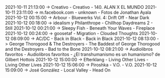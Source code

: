2021-10-11 21:13:00 -> Creativo - Creativo - 140. ALAN X EL MUNDO
2021-10-11 23:11:00 -> m.facebook.com - unknown - Fotos de Jonathan Ayala
2021-10-12 00:15:00 -> Arbour - Bluewerks Vol. 4: Drift Off - Near Dark
2021-10-12 00:18:00 -> idealism y Philanthrope - Chillhop Daydreams 2 - Still
2021-10-12 00:21:00 -> Sleepy Fish - Beneath Your Waves - Fireplace
2021-10-12 00:24:00 -> goosetaf - Migration - Clouded Thoughts
2021-10-12 08:09:00 -> AC/DC - Back in Black - Back in Black
2021-10-12 08:13:00 -> George Thorogood & The Destroyers - The Baddest of George Thorogood and the Destroyers - Bad to the Bone
2021-10-12 08:21:00 -> Audiolibros favoritos - Audiolibros favoritos - ¿El transhumanismo es un humanismo? de Gilbert Hottois
2021-10-12 15:00:00 -> Efterklang - Living Other Lives - Living Other Lives
2021-10-12 15:06:00 -> Piroshka - V.O. - V.O.
2021-10-12 15:09:00 -> José González - Local Valley - Head On

